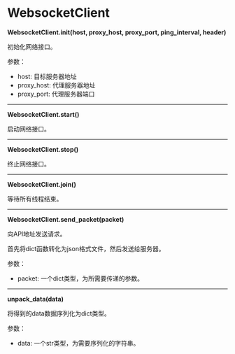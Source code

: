 # WebsocketClient

**WebsocketClient.init(host, proxy_host, proxy_port, ping_interval, header)**

初始化网络接口。

参数：

- host: 目标服务器地址
- proxy_host: 代理服务器地址
- proxy_port: 代理服务器端口

------

**WebsocketClient.start()**

启动网络接口。

------

**WebsocketClient.stop()**

终止网络接口。

------

**WebsocketClient.join()**

等待所有线程结束。

------

**WebsocketClient.send_packet(packet)**

向API地址发送请求。

首先将dict函数转化为json格式文件，然后发送给服务器。

参数：

- packet: 一个dict类型，为所需要传递的参数。

------

**unpack_data(data)**

将得到的data数据序列化为dict类型。

参数：

- data: 一个str类型，为需要序列化的字符串。
